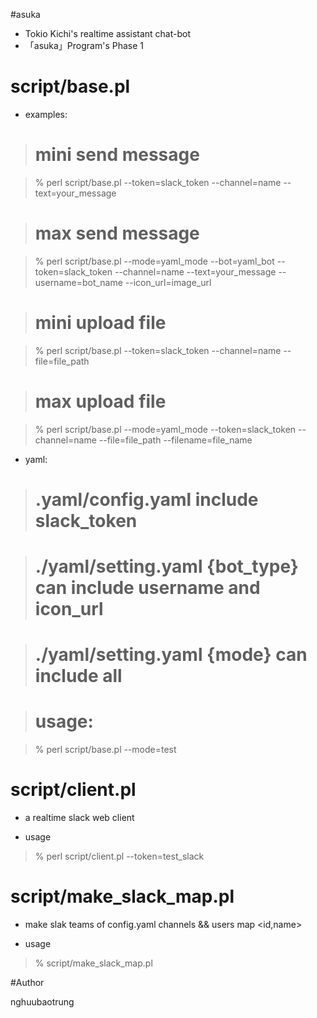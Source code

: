 #asuka

- Tokio Kichi's realtime assistant chat-bot
- 「asuka」Program's Phase 1

# script/base.pl

- examples:

>  # mini send message

>  % perl script/base.pl --token=slack_token --channel=name --text=your_message

>  # max send message

>  % perl script/base.pl --mode=yaml_mode --bot=yaml_bot --token=slack_token --channel=name --text=your_message --username=bot_name --icon_url=image_url

>  # mini upload file

>  % perl script/base.pl --token=slack_token --channel=name --file=file_path

>  # max upload file

>  % perl script/base.pl --mode=yaml_mode --token=slack_token --channel=name --file=file_path --filename=file_name

- yaml:

>  # .yaml/config.yaml include slack_token

>  # ./yaml/setting.yaml {bot_type} can include username and icon_url

>  # ./yaml/setting.yaml {mode} can include all

>  # usage:

>  % perl script/base.pl --mode=test


# script/client.pl


- a realtime slack web client 

- usage

> % perl script/client.pl --token=test_slack


# script/make_slack_map.pl


- make slak teams of config.yaml channels && users map <id,name>

- usage

> % script/make_slack_map.pl

#Author

nghuubaotrung
